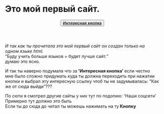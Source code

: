 
<html lang="ru">
  <head>
    <meta charset="utf-8">
    <link rel="stylesheet" href="style.css">
    <!-- Это то-что написано на вкладке -->
    <!--Всегда путал где шапка сайта поэтому это написал-->
    <h1>Это мой первый сайт.</h1>
  </head>
  <body>
    <header>
      <nav>
        <!--Ссылка на наш диолог с ксюшой-->
        <button><a href="tg://resolve?domain=@Vunigretik"><b>Интересная кнопка</b></a></button>
      </nav>
    </header>
    <main>
      <article>
        <p><i>И так как ты прочитала это мой первый сайт он создан только на одном языке html.</i><br><q>Буду учить больше языков = будет лучше сайт.</q> <br>думаю это ясно.</p>
        <p>
          И так ты наверно подумала что за<strong> 'Интересная кнопка' </strong>если честно мне было сложно придумать куда ты должна переходить при нажатии кнопки и выбрал эту интересную ссылку чтоб ты не задумывалась: <q>Как же от сюда выйди</q>???
        </p>
      </article>
      <!-- Тут было написано: 'Тут могла быть ваша реклама'.-->
      <aside>
        По сюти я смотрел другие сайты у них тут по подопию: 'Наши соцсети' Примерно тут должно это быть
      </aside>
    </main>
    <!-- Это подвал сайта-->
    <footer>
      Если ты до сюда до читал ты можешь нажимать на ту<STRONG> Кнопку </STRONG>
    </footer>
  </body>
</html>
